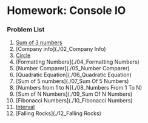Homework: Console IO
====================

### Problem List

1. [Sum of 3 numbers](./01_SumOf3Numbers)
1. [Company info](./02_Company Info)
1. [Circle](./03_Circle)
1. [Formatting Numbers](./04_Formatting Numbers)
1. [Number Comparer](./05_Number Comparer)
1. [Quadratic Equation](./06_Quadratic Equation)
1. [Sum of 5 numbers](./07_Sum Of 5 Numbers)
1. [Numbers from 1 to N](./08_Numbers From 1 To N)
1. [Sum of N Numbers](./09_Sum Of N Numbers)
1. [Fibonacci Numbers](./10_Fibonacci Numbers)
1. [Interval](./11_Interval)
1. [Falling Rocks](./12_Falling Rocks)